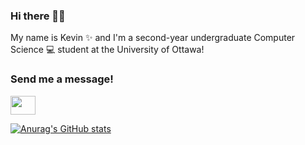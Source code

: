 ### Hi there 👋🏼

<!--
**kevinluong21/kevinluong21** is a ✨ _special_ ✨ repository because its `README.md` (this file) appears on your GitHub profile.

Here are some ideas to get you started:

- 🔭 I’m currently working on ...
- 🌱 I’m currently learning ...
- 👯 I’m looking to collaborate on ...
- 🤔 I’m looking for help with ...
- 💬 Ask me about ...
- 📫 How to reach me: ...
- 😄 Pronouns: ...
- ⚡ Fun fact: ...
-->

My name is Kevin ✨ and I'm a second-year undergraduate Computer Science 💻 student at the University of Ottawa!

<h3 align="left">Send me a message!</h3>
<p align="left">
<a href="[your link](https://www.linkedin.com/in/kevinluong16/)" target="blank"><img align="center" src="https://cdn.jsdelivr.net/npm/simple-icons@3.0.1/icons/linkedin.svg" alt="" height="30" width="40" /></a>
</p>

[![Anurag's GitHub stats](https://github-readme-stats.vercel.app/api?username=kevinluong21)](https://github.com/anuraghazra/github-readme-stats)
